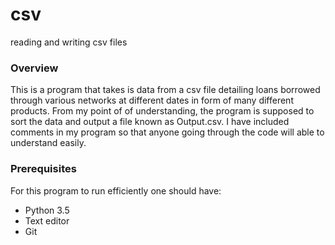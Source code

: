 # csv
reading and writing csv files

### Overview
This is a program that takes is data from a csv file detailing loans borrowed through various networks at different dates in form of many different products.
From my point of of understanding, the program is supposed to sort the data and output a file known as Output.csv.
I have included comments in my program so that anyone going through the code will able to understand easily.


### Prerequisites
For this program to run efficiently one should have:
* Python 3.5
* Text editor
* Git
